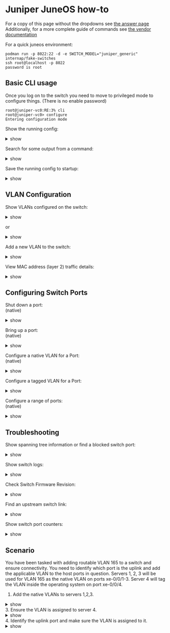 # Juniper JuneOS how-to
For a copy of this page without the dropdowns see [the answer page](juneos-answers.md)
Additionally, for a more complete guide of commands see [the vendor documentation](https://www.juniper.net/documentation/en_US/junos/information-products/pathway-pages/junos-cli/junos-cli.html)

For a quick juneos environment:

```
podman run -p 8022:22 -d -e SWITCH_MODEL="juniper_generic" internap/fake-switches
ssh root@localhost -p 8022
password is root
```

## Basic CLI usage
Once you log on to the switch you need to move to privileged mode to configure things.
(There is no enable password)
```
root@juniper-vc0:RE:3% cli
root@juniper-vc0> configure 
Entering configuration mode
```

Show the running config:
<details><summary>show</summary>
<p>

```bash

root@juniper-vc0# show 
## Last changed: 2020-07-13 13:18:29 EDT
version 15.1R7.9;
system {
    host-name juniper-vc0;
    auto-snapshot;
    domain-name cloud.lab.eng.bos.redhat.com;
    time-zone America/New_York;
    root-authentication {
        encrypted-password "$1$vyg5ZHCT$Y8So4XvPeqKkZJViRy5Wr/"; ## SECRET-DATA
    }
    login {
        class readonly {
            permissions view-configuration;
            allow-commands show;
            deny-commands "(clear)|(file)|(file show)|(help)|(load)|(monitor)|(op)|(request)|(save)|(set)|(start)|(test)";
            allow-configuration show;
            deny-configuration all;
        }
        user rancid {
            uid 2000;
            class super-user;
            authentication {
                encrypted-password "$1$XckToyvc$HIMyD7XlnwzRzLCYIUjcD1"; ## SECRET-DATA
            }
        }
        user readonly {
            uid 2007;
            class readonly;
            authentication {
                encrypted-password "$1$riOSC3cP$K6M3OeZrTcNv246RPUiyY/"; ## SECRET-DATA
            }
        }

..omitted..

```

</p>
</details>


Search for some output from a command:
<details><summary>show</summary>
<p>

```bash
root@juniper-vc0# show | grep 0/2 
    ge-0/0/2 {
    xe-0/0/2 {

```

</p>
</details>

Save the running config to startup:
<details><summary>show</summary>
<p>

```bash

root@juniper-vc0# commit     
fpc3: 
configuration check succeeds
fpc0: 

```

</p>
</details>


## VLAN Configuration

Show VLANs configured on the switch:
<details><summary>show</summary>
<p>

```bash
root@juniper-vc0# show vlans 
Cloud {
    vlan-id 168;
    l3-interface vlan.2;
}
SysEng {
    vlan-id 163;
    l3-interface vlan.1;
}

```

</p>
</details>

or 

<details><summary>show</summary>
<p>

```bash
root@juniper-vc0# run show vlans 
Name           Tag     Interfaces
Cloud          168    
                       ae0.0, ae4.0*, ge-1/0/0.0*, ge-1/0/1.0*, ge-1/0/2.0, ge-1/0/3.0*, ge-1/0/4.0*, ge-1/0/6.0, ge-1/0/10.0*, ge-1/0/11.0*,
                       ge-1/0/12.0*, ge-1/0/13.0*, ge-1/0/14.0*, ge-1/0/15.0, ge-1/0/16.0, ge-1/0/20.0*, ge-1/0/26.0*, ge-1/0/27.0*, ge-1/0/28.0*,
                       ge-1/0/29.0*, ge-1/0/30.0, ge-1/0/31.0*, ge-1/0/32.0*, ge-1/0/33.0*, ge-1/0/34.0*, ge-1/0/35.0*, ge-1/0/46.0*, ge-2/0/0.0*,
                       ge-2/0/1.0, ge-2/0/2.0*, ge-2/0/3.0, ge-2/0/4.0*, ge-2/0/5.0, ge-2/0/6.0*, ge-2/0/7.0, ge-2/0/9.0, ge-2/0/11.0, ge-2/0/15.0,
                       ge-2/0/17.0, ge-2/0/24.0*, ge-2/0/25.0*, ge-2/0/30.0*, ge-2/0/32.0*, ge-2/0/34.0*, xe-0/0/0.0*, xe-0/0/2.0*, xe-0/0/3.0*,
                       xe-0/0/6.0*, xe-0/0/7.0*, xe-0/0/8.0*, xe-0/0/9.0*, xe-0/0/10.0*, xe-0/0/11.0*, xe-0/0/12.0*, xe-0/0/18.0*, xe-0/0/19.0*,
                       xe-0/0/20.0*, xe-0/0/22.0*, xe-0/0/23.0*, xe-0/0/25.0*, xe-0/0/26.0*, xe-0/0/28.0*, xe-0/0/29.0*, xe-0/0/30.0, xe-0/0/31.0*,
                       xe-0/1/0.0*, xe-0/1/1.0*, xe-0/1/3.0*, xe-0/1/7.0*, xe-3/0/1.0*, xe-3/0/3.0*, xe-3/0/5.0*, xe-3/0/7.0*, xe-3/0/22.0*,

```

</p>
</details>

Add a new VLAN to the switch:
<details><summary>show</summary>
<p>

```bash
root@juniper-vc0# set vlans vlan173 vlan-id 173
root@juniper-vc0# set vlans vlan173 description vl173
```

</p>
</details>

View MAC address (layer 2) traffic details:
<details><summary>show</summary>
<p>

```bash
root@juniper-vc0# run show ethernet-switching table 
Ethernet-switching table: 811 entries, 733 learned, 0 persistent entries
  VLAN              MAC address       Type         Age Interfaces
  Cloud             *                 Flood          - All-members
  Cloud             00:0e:1e:88:91:b0 Learn          0 ge-1/0/31.0
  Cloud             00:0e:1e:88:91:b1 Learn          0 ge-1/0/31.0
  Cloud             00:0e:1e:88:a1:40 Learn          0 ge-1/0/32.0
```

</p>
</details>


## Configuring Switch Ports

Shut down a port:
<br/>
(native)
<details><summary>show</summary>
<p>

```bash
root@juniper-vc0# set interfaces xe-0/0/1.0 disable
```
</p>
</details>

Bring up a port:
<br/>
(native)
<details><summary>show</summary>
<p>

```bash
root@juniper-vc0# delete interfaces xe-0/0/1.0 disable
```


</p>
</details>

Configure a native VLAN for a Port:
<br/>
(native)
<details><summary>show</summary>
<p>

```bash
root@juniper-vc0# configure
root@juniper-vc0# set interfaces ge-1/0/47 unit 0 family ethernet-switching port-mode access
root@juniper-vc0# set interfaces ge-1/0/47 unit 0 family ethernet-switching vlan members vlan212
```

</p>
</details>

Configure a tagged VLAN for a Port:
<br/>
<details><summary>show</summary>
<p>

```bash
root@juniper-vc0# configure
root@juniper-vc0# set interfaces xe-0/0/0 unit 0 family ethernet-switching port-mode trunk
root@juniper-vc0# set interfaces xe-0/0/0 unit 0 family ethernet-switching vlan members 209 
root@juniper-vc0# set interfaces xe-0/0/0 unit 0 family ethernet-switching vlan members 4061-4079
```

</p>
</details>


Configure a range of ports:
<br/>
(native)
<details><summary>show</summary>
<p>

```bash
root@juniper-vc0# configure
root@juniper-vc0# member-range ge-0/0/0 to ge-4/0/40;
```

</p>
</details>

## Troubleshooting


Show spanning tree information or find a blocked switch port:

<details><summary>show</summary>
<p>

```bash

root@juniper-vc0# run show spanning-tree bridge       

STP bridge parameters 
Context ID                          : 0
Enabled protocol                    : RSTP
  Root ID                           : 17618.dc:38:e1:9c:5e:01
  Root cost                         : 22000
  Root port                         : xe-6/0/5.0
  Hello time                        : 2 seconds
  Maximum age                       : 20 seconds
  Forward delay                     : 15 seconds
  Message age                       : 2 
  Number of topology changes        : 10224
  Time since last topology change   : 137 seconds
  Topology change initiator         : xe-0/0/4.0
  Topology change last recvd. from  : f8:b1:56:97:6b:39
  Local parameters 
    Bridge ID                       : 24576.3c:8a:b0:eb:47:01
    Extended system ID              : 0
    Internal instance ID            : 0

root@juniper-vc0# run show spanning-tree interface 

Spanning tree interface parameters for instance 0

Interface            Port ID   Designated    Designated       Port   State Role
                                port ID      bridge ID        Cost
ae4.0                    128:5     128:5 24576.3c8ab0eb4701     1000 FWD   DESG 
xe-0/0/0.0             128:513   128:513 24576.3c8ab0eb4701     2000 FWD   DESG 
xe-0/0/2.0             128:515   128:515 24576.3c8ab0eb4701     2000 FWD   DESG 
xe-0/0/3.0             128:516   128:516 24576.3c8ab0eb4701     2000 FWD   DESG 
xe-0/0/4.0             128:517   128:517 24576.3c8ab0eb4701     2000 FWD   DESG 
xe-0/0/5.0             128:518   128:518 24576.3c8ab0eb4701     2000 FWD   DESG 

```

</p>
</details>


Show switch logs:

<details><summary>show</summary>
<p>

```bash

root@juniper-vc0# run show log messages   
Jul 14 08:00:00 juniper-vc0 newsyslog[36050]: logfile turned over due to size>128K
Jul 14 08:00:01  juniper-vc0 /kernel: ae_bundlestate_ifd_change: bundle ae0: bundle IFD minimum bandwidth or minimum links not met, Bandwidth (Current : Required) 0 : 1 Number of links (Current : Required) 0 : 1
Jul 14 08:00:01  juniper-vc0 /kernel: KERN_LACP_INTF_STATE_CHANGE: lacp_update_state_userspace: cifd xe-3/0/6 - ATTACHED state - acting as standby link
Jul 14 08:00:01  juniper-vc0 mib2d[1260]: SNMP_TRAP_LINK_DOWN: ifIndex 745, ifAdminStatus up(1), ifOperStatus down(2), ifName ae0
Jul 14 08:00:01  juniper-vc0 chassism[1165]: IFCM: no handler for command subtype 179
Jul 14 08:00:02  juniper-vc0 last message repeated 3 times
Jul 14 08:00:04  juniper-vc0 /kernel: KERN_LACP_INTF_STATE_CHANGE: lacp_update_state_userspace: cifd xe-3/0/2 - CD state - ready to carry traffic
Jul 14 08:00:04  juniper-vc0 /kernel: KERN_LACP_INTF_STATE_CHANGE: lacp_update_state_userspace: cifd xe-3/0/4 - CD state - ready to carry traffic
Jul 14 08:00:04  juniper-vc0 /kernel: KERN_LACP_INTF_STATE_CHANGE: lacp_update_state_userspace: cifd xe-3/0/6 - CD state - ready to carry traffic
Jul 14 08:00:04  juniper-vc0 /kernel: KERN_LACP_INTF_STATE_CHANGE: lacp_update_state_userspace: cifd xe-3/0/2 - ATTACHED state - acting as standby link


```

</p>
</details>

Check Switch Firmware Revision:

<details><summary>show</summary>
<p>

```bash

root@juniper-vc0# show version   
## Last changed: 2020-07-14 06:56:49 EDT
version 15.1R7.9;

```

</p>
</details>

Find an upstream switch link:
<details><summary>show</summary>
<p>

```bash

root@juniper-vc0# run show lldp neighbors 
Local Interface    Parent Interface    Chassis Id          Port info          System Name
xe-3/1/7.0         -                   00:01:e8:8c:04:90   TenGigabitEthernet 0/47
xe-0/0/31.0        -                   18:a9:05:ea:64:55   X6                 VcD_90eae38215d7    
xe-0/0/5.0         -                   18:a9:05:ea:74:11   X5                 VcD_90eae38215d7    
xe-0/0/8.0         -                   18:a9:05:ea:74:11   X6                 VcD_90eae38215d7    
xe-0/0/26.0        -                   d0:67:e5:97:91:7a   Te1/0/19
xe-0/0/29.0        -                   d0:67:e5:c6:1a:9c   Te1/0/20
xe-0/0/9.0         -                   d0:67:e5:d8:68:5d   Te1/0/1
xe-0/0/10.0        -                   f4:8e:38:00:90:c0   TenGigabitEthernet 0/33

```

</p>
</details>

Show switch port counters:

<details><summary>show</summary>
<p>

```bash

root@juniper-vc0# run show interfaces xe-0/0/0 extensive 
Physical interface: xe-0/0/0, Enabled, Physical link is Up
  Interface index: 292, SNMP ifIndex: 502, Generation: 295
  Link-level type: Ethernet, MTU: 1514, LAN-PHY mode, Speed: 10Gbps, Duplex: Full-Duplex, BPDU Error: None, MAC-REWRITE Error: None, Loopback: Disabled, Source filtering: Disabled,
  Flow control: Enabled, Media type: Copper
  Device flags   : Present Running
  Interface flags: SNMP-Traps Internal: 0x0
  Link flags     : None
  CoS queues     : 8 supported, 8 maximum usable queues
  Hold-times     : Up 0 ms, Down 0 ms
  Current address: 84:b5:9c:49:db:03, Hardware address: 84:b5:9c:49:db:03
  Last flapped   : 2019-12-03 05:33:55 EST (32w0d 01:32 ago)
  Statistics last cleared: Never
  Traffic statistics:
   Input  bytes  :        2387384178247                35528 bps
   Output bytes  :        2564048686165               490520 bps
   Input  packets:           1981179488                    9 pps
   Output packets:           7018921484                  354 pps
   IPv6 transit statistics:
    Input  bytes  :                   0
    Output bytes  :                   0
    Input  packets:                   0
    Output packets:                   0
  Input errors:
    Errors: 0, Drops: 0, Framing errors: 0, Runts: 0, Policed discards: 0, L3 incompletes: 0, L2 channel errors: 0, L2 mismatch timeouts: 0, FIFO errors: 0, Resource errors: 0
  Output errors:
    Carrier transitions: 1, Errors: 0, Drops: 5594, Collisions: 0, Aged packets: 0, FIFO errors: 0, HS link CRC errors: 0, MTU errors: 0, Resource errors: 0
  Egress queues: 8 supported, 4 in use
  Queue counters:       Queued packets  Transmitted packets      Dropped packets
    0                                0           6976960540                 5594
    1                                0                    0                    0
    5                                0                    0                    0
    7                                0             41961121                    0
  Queue number:         Mapped forwarding classes
    0                   best-effort
    1                   assured-forwarding
    5                   expedited-forwarding
    7                   network-control
  Active alarms  : None
  Active defects : None
  MAC statistics:                      Receive         Transmit
    Total octets                 2387384178247    2564048686165
    Total packets                   1981179488       7018921484
    Unicast packets                 1973270417       2002181920
    Broadcast packets                  1212754        510422285
    Multicast packets                  6696317       4506317279
    CRC/Align errors                         0                0
    FIFO errors                              0                0
    MAC control frames                       0                0
    MAC pause frames                         0                0
    Oversized frames                         0
    Jabber frames                            0
    Fragment frames                          0
    Code violations                          0
  Packet Forwarding Engine configuration:
    Destination slot: 0
  CoS information:
    Direction : Output
    CoS transmit queue               Bandwidth               Buffer Priority   Limit

```

</p>
</details>



## Scenario
You have been tasked with adding routable VLAN 165 to a switch and ensure connectivity. You need to identify which port is the uplink and add the applicable VLAN to the host ports in question. Servers 1, 2, 3 will be used for VLAN 165 as the native VLAN on ports xe-0/0/1-3. Server 4 will tag the VLAN inside the operating system on port xe-0/0/4.

1. Add the native VLANs to servers 1,2,3.
<details><summary>show</summary>
<p>

```bash
root@juniper-vc0# configure
root@juniper-vc0# set interfaces xe-0/0/1 unit 0 family ethernet-switching port-mode access
root@juniper-vc0# set interfaces xe-0/0/1 unit 0 family ethernet-switching vlan members 165
root@juniper-vc0# set interfaces xe-0/0/2 unit 0 family ethernet-switching port-mode access
root@juniper-vc0# set interfaces xe-0/0/2 unit 0 family ethernet-switching vlan members 165
root@juniper-vc0# set interfaces xe-0/0/3 unit 0 family ethernet-switching port-mode access
root@juniper-vc0# set interfaces xe-0/0/3 unit 0 family ethernet-switching vlan members 165

root@juniper-vc0# run show ethernet-switching table | grep 165               
Ethernet-switching table: 817 entries, 739 learned, 0 persistent entries
  165             00:0e:1e:88:91:b1 Learn          0 xe-0/0/1.0
  165             00:0e:1e:88:a1:40 Learn          0 xe-0/0/2.0
```

</p>
</details>
3. Ensure the VLAN is assigned to server 4.
<br/>
<details><summary>show</summary>
<p>

```bash
root@juniper-vc0# set interfaces xe-0/0/4 unit 0 family ethernet-switching port-mode trunk
root@juniper-vc0# set interfaces xe-0/0/4 unit 0 family ethernet-switching vlan members 165

root@juniper-vc0# run show ethernet-switching table | grep 165
Ethernet-switching table: 817 entries, 739 learned, 0 persistent entries
  165             00:0e:1e:88:91:bc Learn          0 xe-0/0/4.0

```

</p>
</details>
4. Identify the uplink port and make sure the VLAN is assigned to it.
<details><summary>show</summary>
<p>

```bash

root@juniper-vc0# run show lldp neighbors 
Local Interface    Parent Interface    Chassis Id          Port info          System Name
xe-0/0/25.0        -                   d0:67:e5:89:f7:7f   Te1/0/1
xe-0/0/22.0        -                   d0:67:e5:97:8e:f2   Te1/0/20

root@juniper-vc0# show | display set | grep xe-0/0/22 
set interfaces xe-0/0/22 mtu 9216
set interfaces xe-0/0/22 unit 0 family ethernet-switching port-mode trunk
set interfaces xe-0/0/22 unit 0 family ethernet-switching vlan members 165
```

</p>
</details>

